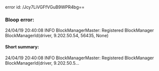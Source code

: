 error id: /Jcy7LiVGFfVGuB9WPR4bg==
### Bloop error:

24/04/19 20:40:08 INFO BlockManagerMaster: Registered BlockManager BlockManagerId(driver, 9.202.50.54, 56435, None)
#### Short summary: 

24/04/19 20:40:08 INFO BlockManagerMaster: Registered BlockManager BlockManagerId(driver, 9.202.50.5...